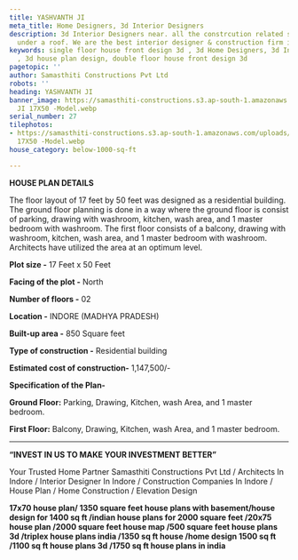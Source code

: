 ```yaml
---
title: YASHVANTH JI
meta_title: Home Designers, 3d Interior Designers
description: 3d Interior Designers near. all the constrcution related services in
  under a roof. We are the best interior designer & construction firm in indore.
keywords: single floor house front design 3d , 3d Home Designers, 3d Interior Designers
  , 3d house plan design, double floor house front design 3d
pagetopic: ''
author: Samasthiti Constructions Pvt Ltd
robots: ''
heading: YASHVANTH JI
banner_image: https://samasthiti-constructions.s3.ap-south-1.amazonaws.com/uploads/YASHWANT
  JI 17X50 -Model.webp
serial_number: 27
tilephotos:
- https://samasthiti-constructions.s3.ap-south-1.amazonaws.com/uploads/YASHWANT JI
  17X50 -Model.webp
house_category: below-1000-sq-ft

---
```

**HOUSE PLAN DETAILS**

The floor layout of 17 feet by 50 feet was designed as a residential building. The ground floor planning is done in a way where the ground floor is consist of parking, drawing with washroom, kitchen, wash area, and 1 master bedroom with washroom. The first floor consists of a balcony, drawing with washroom, kitchen, wash area, and 1 master bedroom with washroom. Architects have utilized the area at an optimum level.

**Plot size -** 17 Feet x 50 Feet

**Facing of the plot -** North

**Number of floors -** 02

**Location -** INDORE (MADHYA PRADESH)

**Built-up area -** 850 Square feet

**Type of construction -** Residential building

**Estimated cost of construction-** 1,147,500/-

**Specification of the Plan-**

**Ground Floor:** Parking, Drawing, Kitchen, wash Area, and 1 master bedroom.

**First Floor:** Balcony, Drawing, Kitchen, wash Area, and 1 master bedroom.

***

**“INVEST IN US TO MAKE YOUR INVESTMENT BETTER”**

Your Trusted Home Partner Samasthiti Constructions Pvt Ltd / Architects In Indore / Interior Designer In Indore / Construction Companies In Indore / House Plan / Home Construction / Elevation Design

**17x70 house plan/ 1350 square feet house plans with basement/house design for 1400 sq ft /indian house plans for 2000 square feet /20x75 house plan /2000 square feet house map /500 square feet house plans 3d /triplex house plans india /1350 sq ft house /home design 1500 sq ft /1100 sq ft house plans 3d /1750 sq ft house plans in india**